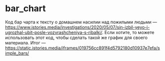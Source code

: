 # bar_chart
Код бар чарта к тексту о домашнем насилии над пожилыми людьми — https://www.istories.media/investigations/2020/05/07/sin-izbil-yeyo-i-ugrozhal-ubit-posle-vozvrashcheniya-s-ribalki/. Если хотите, то можете использовать этот код, чтобы сделать такой же график для своего материала.
Итог — https://static.istories.media/iframes/019756cc891f4d5792180d10937e7efa/simple_bars/
